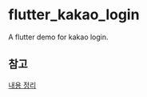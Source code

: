 # flutter_kakao_login

A flutter demo for kakao login.

## 참고

[내용 정리](https://www.notion.so/Day04-Kakao-Login-5e751ccade734bb189a346d68555ec40)